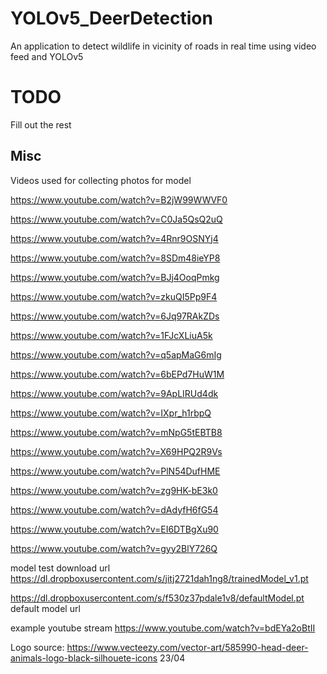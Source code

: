 # YOLOv5_DeerDetection
An application to detect wildlife in vicinity of roads in real time using video feed and YOLOv5

# TODO
Fill out the rest


## Misc

Videos used for collecting photos for model

https://www.youtube.com/watch?v=B2jW99WWVF0

https://www.youtube.com/watch?v=C0Ja5QsQ2uQ

https://www.youtube.com/watch?v=4Rnr9OSNYj4

https://www.youtube.com/watch?v=8SDm48ieYP8

https://www.youtube.com/watch?v=BJj4OoqPmkg

https://www.youtube.com/watch?v=zkuQI5Pp9F4

https://www.youtube.com/watch?v=6Jq97RAkZDs

https://www.youtube.com/watch?v=1FJcXLiuA5k

https://www.youtube.com/watch?v=q5apMaG6mIg

https://www.youtube.com/watch?v=6bEPd7HuW1M 

https://www.youtube.com/watch?v=9ApLIRUd4dk 

https://www.youtube.com/watch?v=IXpr_h1rbpQ 

https://www.youtube.com/watch?v=mNpG5tEBTB8 

https://www.youtube.com/watch?v=X69HPQ2R9Vs

https://www.youtube.com/watch?v=PlN54DufHME

https://www.youtube.com/watch?v=zg9HK-bE3k0

https://www.youtube.com/watch?v=dAdyfH6fG54

https://www.youtube.com/watch?v=EI6DTBgXu90

https://www.youtube.com/watch?v=gyy2BlY726Q

model test download url
https://dl.dropboxusercontent.com/s/jitj2721dah1ng8/trainedModel_v1.pt

https://dl.dropboxusercontent.com/s/f530z37pdale1v8/defaultModel.pt
default model url

example youtube stream
https://www.youtube.com/watch?v=bdEYa2oBtII

Logo source:
https://www.vecteezy.com/vector-art/585990-head-deer-animals-logo-black-silhouete-icons 23/04
